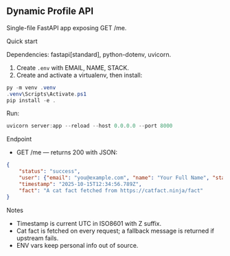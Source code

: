 ## Dynamic Profile API

Single-file FastAPI app exposing GET /me.

Quick start

Dependencies: fastapi[standard], python-dotenv, uvicorn.

1. Create `.env` with EMAIL, NAME, STACK.
2. Create and activate a virtualenv, then install:

```powershell
py -m venv .venv
.venv\Scripts\Activate.ps1
pip install -e .
```

Run:

```powershell
uvicorn server:app --reload --host 0.0.0.0 --port 8000
```

Endpoint

- GET /me — returns 200 with JSON:

```json
{
	"status": "success",
	"user": {"email": "you@example.com", "name": "Your Full Name", "stack": "Python/FastAPI"},
	"timestamp": "2025-10-15T12:34:56.789Z",
	"fact": "A cat fact fetched from https://catfact.ninja/fact"
}
```

Notes

- Timestamp is current UTC in ISO8601 with Z suffix.
- Cat fact is fetched on every request; a fallback message is returned if upstream fails.
- ENV vars keep personal info out of source.
